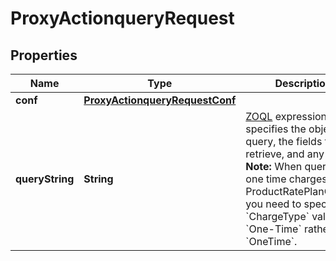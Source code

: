 

# ProxyActionqueryRequest


## Properties

| Name | Type | Description | Notes |
|------------ | ------------- | ------------- | -------------|
|**conf** | [**ProxyActionqueryRequestConf**](ProxyActionqueryRequestConf.md) |  |  [optional] |
|**queryString** | **String** | [ZOQL](https://knowledgecenter.zuora.com/DC_Developers/K_Zuora_Object_Query_Language) expression that specifies the object to query, the fields to retrieve, and any filters.  **Note:** When querying one time charges from ProductRatePlanCharge, you need to specify the &#x60;ChargeType&#x60; value as &#x60;One-Time&#x60; rather than &#x60;OneTime&#x60;.  |  |



